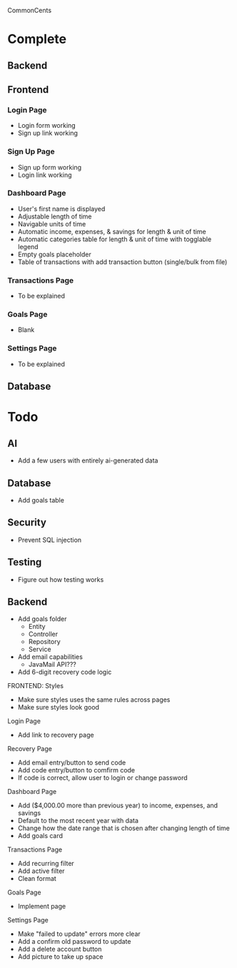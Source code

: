 CommonCents

# Complete

## Backend

## Frontend
### Login Page
- Login form working
- Sign up link working

### Sign Up Page
- Sign up form working
- Login link working

### Dashboard Page
- User's first name is displayed
- Adjustable length of time
- Navigable units of time
- Automatic income, expenses, & savings for length & unit of time
- Automatic categories table for length & unit of time with togglable legend
- Empty goals placeholder
- Table of transactions with add transaction button (single/bulk from file)

### Transactions Page
- To be explained

### Goals Page
- Blank

### Settings Page
- To be explained

## Database

# Todo

## AI
- Add a few users with entirely ai-generated data

## Database
- Add goals table

## Security
- Prevent SQL injection

## Testing
- Figure out how testing works

## Backend
- Add goals folder
  - Entity
  - Controller
  - Repository
  - Service
- Add email capabilities
  - JavaMail API???
- Add 6-digit recovery code logic

FRONTEND:
Styles
- Make sure styles uses the same rules across pages
- Make sure styles look good

Login Page
- Add link to recovery page

Recovery Page
- Add email entry/button to send code
- Add code entry/button to comfirm code
- If code is correct, allow user to login or change password

Dashboard Page
- Add ($4,000.00 more than previous year) to income, expenses, and savings
- Default to the most recent year with data
- Change how the date range that is chosen after changing length of time
- Add goals card

Transactions Page
- Add recurring filter
- Add active filter
- Clean format

Goals Page
- Implement page

Settings Page
- Make "failed to update" errors more clear
- Add a confirm old password to update
- Add a delete account button
- Add picture to take up space
